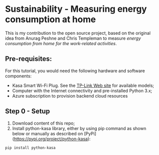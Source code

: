 # Sustainability - Measuring energy consumption at home
This is my contribution to the open source project, based on the original idea from Anurag Peshne and Chris Templeman to measure *energy consumption from home for the work-related activities*.

## Pre-requisites: 
For this tutorial, you would need the following hardware and software components:
- Kasa Smart Wi-Fi Plug. See the [TP-Link Web site](https://www.tp-link.com/uk/home-networking/smart-plug/hs100) for available models;
- Computer with the Internet connectivity and pre-installed Python 3.x;
- Azure subscription to provision backend cloud resources

## Step 0 - Setup
1. Download content of this repo;
2. Install python-kasa library, either by using pip command as shown below or manually as described on [PyPi] (https://pypi.org/project/python-kasa):
```
pip install python-kasa
```

<TBC>
